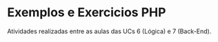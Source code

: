 # Exemplos e Exercicios PHP

Atividades realizadas entre as aulas das UCs 6 (Lógica) e 7 (Back-End).
